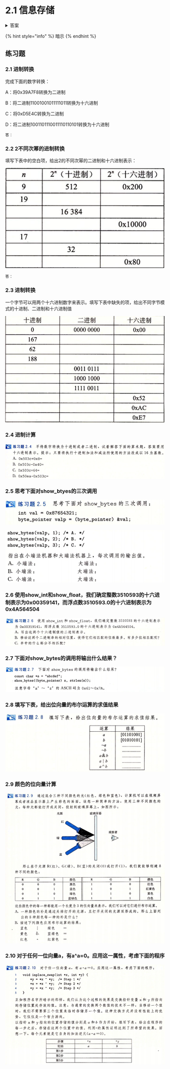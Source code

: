 # 2.1 信息存储

<details>

<summary>答案 </summary>

我是可以收缩的答案

</details>

{% hint style="info" %}
暗示
{% endhint %}

## 练习题

### 2.1 进制转换

完成下面的数字转换：

A：将0x39A7F8转换为二进制

B：将二进制11001001011111011转换为十六进制

C：将0xD5E4C转换为二进制

D：将二进制1001101110011110110101转换为十六进制

```
答： 
```



### 2.2 2不同次幂的进制转换

填写下表中的空白项，给出2的不同次幂的二进制和十六进制表示：

![](<../.gitbook/assets/image (1) (1).png>)

```
答： 
```



### 2.3 进制转换

一个字节可以用两个十六进制数字来表示。填写下表中缺失的项，给出不同字节模式的十进制、二进制和十六进制值

![2.3](../.gitbook/assets/image.png)



### 2.4 进制计算

![2.4](<../.gitbook/assets/image (2).png>)

### 2.5 思考下面对show\_btyes的三次调用

![](<../.gitbook/assets/image (6).png>)

![2.5](<../.gitbook/assets/image (5).png>)

### 2.6 使用show\_int和show\_float，我们确定整数3510593的十六进制表示为0x00359141，而浮点数3510593.0的十六进制表示为0x4A564504

![2.6](<../.gitbook/assets/image (4).png>)

### 2.7 下面对show\_bytes的调用将输出什么结果？

![2.7](<../.gitbook/assets/image (3).png>)

### 2.8 填写下表，给出位向量的布尔运算的求值结果

![2.8](<../.gitbook/assets/image (1).png>)



### 2.9 颜色的位向量计算

![2.9](<../.gitbook/assets/image (8).png>)

### 2.10 对于任何一位向量a，有a^a=0。应用这一属性，考虑下面的程序&#x20;

![2.10](<../.gitbook/assets/image (7).png>)
